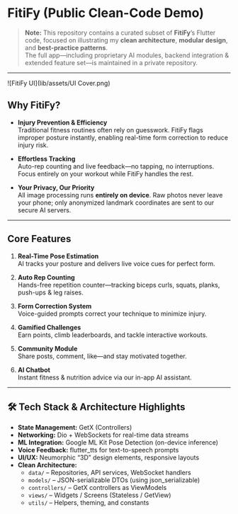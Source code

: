 # FitiFy (Public Clean-Code Demo)

> **Note:** This repository contains a curated subset of **FitiFy**’s Flutter code, focused on illustrating my **clean architecture**, **modular design**, and **best-practice patterns**.  
> The full app—including proprietary AI modules, backend integration & extended feature set—is maintained in a private repository.

---

![FitiFy UI](lib/assets/UI Cover.png)

##  Why FitiFy?

- **Injury Prevention & Efficiency**  
  Traditional fitness routines often rely on guesswork. FitiFy flags improper posture instantly, enabling real-time form correction to reduce injury risk.

- **Effortless Tracking**  
  Auto-rep counting and live feedback—no tapping, no interruptions. Focus entirely on your workout while FitiFy handles the rest.

- **Your Privacy, Our Priority**  
  All image processing runs **entirely on device**. Raw photos never leave your phone; only anonymized landmark coordinates are sent to our secure AI servers.

---

##  Core Features

1. **Real-Time Pose Estimation**  
   AI tracks your posture and delivers live voice cues for perfect form.

2. **Auto Rep Counting**  
   Hands-free repetition counter—tracking biceps curls, squats, planks, push-ups & leg raises.

3. **Form Correction System**  
   Voice-guided prompts correct your technique to minimize injury.

4. **Gamified Challenges**  
   Earn points, climb leaderboards, and tackle interactive workouts.

5. **Community Module**  
   Share posts, comment, like—and stay motivated together.

6. **AI Chatbot**  
   Instant fitness & nutrition advice via our in-app AI assistant.

---

## 🛠️ Tech Stack & Architecture Highlights

- **State Management:** GetX (Controllers)  
- **Networking:** Dio + WebSockets for real-time data streams  
- **ML Integration:** Google ML Kit Pose Detection (on-device inference)  
- **Voice Feedback:** flutter_tts for text-to-speech prompts  
- **UI/UX:** Neumorphic “3D” design elements, responsive layouts  
- **Clean Architecture:**  
  - `data/` – Repositories, API services, WebSocket handlers  
  - `models/` – JSON-serializable DTOs (using json_serializable)  
  - `controllers/` – GetX controllers as ViewModels  
  - `views/` – Widgets / Screens (Stateless / GetView)  
  - `utils/` – Helpers, theming, and constants  

